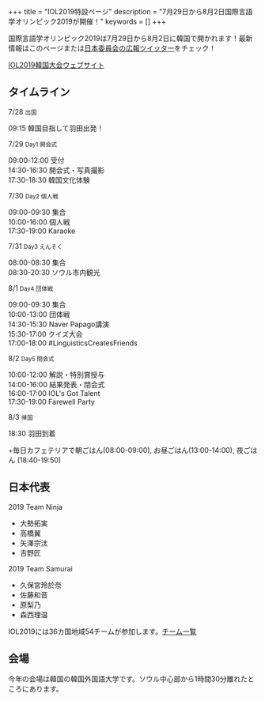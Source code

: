 +++
title = "IOL2019特設ページ"
description = "7月29日から8月2日国際言語学オリンピック2019が開催！"
keywords = []
+++

国際言語学オリンピック2019は7月29日から8月2日に韓国で開かれます！最新情報はこのページまたは[日本委員会の広報ツイッター](https://twitter.com/iolingjapan)をチェック！

[IOL2019韓国大会ウェブサイト](https://iol2019.com/)

## タイムライン

<div class="container">
  <div>
    <div class="tlhead done"></div>
    <p class="tldate">7/28 <small>出国</small></p>
    <p class="tlbody">09:15 韓国目指して羽田出発！</p>
  </div>
  <div class="tlbig">
    <div class="tlhead prog"></div>
    <p class="tldate">7/29 <small>Day1 開会式</small></p>
    <p class="tlbody">09:00-12:00 受付<br>14:30-16:30 開会式・写真撮影<br>17:30-18:30 韓国文化体験</p>
  </div>
  <div>
    <div class="tlhead"></div>
    <p class="tldate">7/30 <small>Day2 個人戦</small></p>
    <p class="tlbody">09:00-09:30 集合<br>10:00-16:00 個人戦<br>17:30-19:00 Karaoke</p>
  </div>
  <div>
    <div class="tlhead"></div>
    <p class="tldate">7/31 <small>Day3 えんそく</small></p>
    <p class="tlbody">08:00-08:30	集合<br>08:30-20:30 ソウル市内観光</p>
  </div>
  <div class="tlbigger">
    <div class="tlhead"></div>
    <p class="tldate">8/1 <small class="tl1let">Day4 団体戦</small></p>
    <p class="tlbody">09:00-09:30	集合<br>10:00-13:00 団体戦<br>14:30-15:30 Naver Papago講演<br>15:30-17:00 クイズ大会<br>17:00-18:00 #LinguisticsCreatesFriends</p>
  </div>
  <div class="tlbig">
    <div class="tlhead"></div>
    <p class="tldate">8/2 <small class="tl1let">Day5 閉会式</small></p>
    <p class="tlbody">10:00-12:00 解説・特別賞授与<br>14:00-16:00 結果発表・閉会式<br>16:00-17:00 IOL's Got Talent<br>17:30-19:00 Farewell Party</p>
  </div>
  <div>
    <div class="tlhead"></div>
    <p class="tldate">8/3 <small class="tl1let">帰国</small></p>
    <p class="tlbody">18:30 羽田到着</p>
  </div>
</div>

<div class="panel panel-default">
  <div class="panel-body">+毎日カフェテリアで朝ごはん(08:00-09:00), お昼ごはん(13:00-14:00), 夜ごはん (18:40-19:50)<br>
  </div>
</div>

## 日本代表

<div class="panel panel-default col-md-6">
  <div class="panel-heading">2019 Team Ninja</div>
  <ul class="list-group">
    <li class="list-group-item">大勢拓実</li>
    <li class="list-group-item">高橋翼</li>
    <li class="list-group-item">矢澤宗汰</li>
    <li class="list-group-item">吉野匠</li>
  </ul>
</div>

<div class="panel panel-default col-md-6">
  <div class="panel-heading">2019 Team Samurai</div>
  <ul class="list-group">
    <li class="list-group-item">久保宮玲於奈</li>
    <li class="list-group-item">佐藤和音</li>
    <li class="list-group-item">原梨乃</li>
    <li class="list-group-item">森西理温</li>
  </ul>
</div>

IOL2019には36カ国地域54チームが参加します。[チーム一覧](https://iol2019.com/team)

## 会場

今年の会場は韓国の韓国外国語大学です。ソウル中心部から1時間30分離れたところにあります。